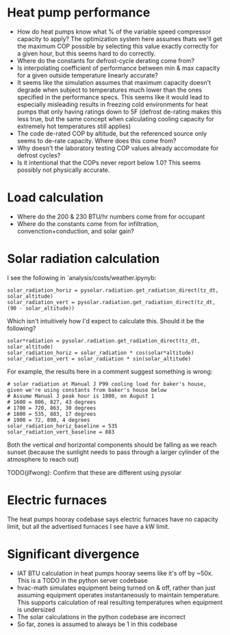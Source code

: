 # Heat pump performance

- How do heat pumps know what % of the variable speed compressor capacity to apply? The optimization system here assumes thats we'll get the maximum COP possible by selecting this value exactly correctly for a given hour, but this seems hard to do correctly.
- Where do the constants for defrost-cycle derating come from?
- Is interpolating coefficient of performance between min & max capacity for a given outside temperature linearly accurate?
- It seems like the simulation assumes that maximum capacity doesn't degrade when subject to temperatures much lower than the ones specified in the performance specs. This seems like it would lead to especially misleading results in freezing cold environments for heat pumps that only having ratings down to 5F (defrost de-rating makes this less true, but the same concept when calculating cooling capacity for extremely hot temperatures still applies)
- The code de-rated COP by altitude, but the referenced source only seems to de-rate capacity. Where does this come from?
- Why doesn't the laboratory testing COP values already accomodate for defrost cycles?
- Is it intentional that the COPs never report below 1.0? This seems possibly not physically accurate.

# Load calculation

- Where do the 200 & 230 BTU/hr numbers come from for occupant
- Where do the constants come from for infiltration, convenction+conduction, and solar gain?

# Solar radiation calculation

I see the following in `analysis/costs/weather.ipynyb:

    solar_radiation_horiz = pysolar.radiation.get_radiation_direct(tz_dt, solar_altitude)
    solar_radiation_vert = pysolar.radiation.get_radiation_direct(tz_dt, (90 - solar_altitude))

Which isn't intuitively how I'd expect to calculate this. Should it be the following?

    solar*radiation = pysolar.radiation.get_radiation_direct(tz_dt, solar_altitude)
    solar_radiation_horiz = solar_radiation * cos(solar*altitude)
    solar_radiation_vert = solar_radiation * sin(solar_altitude)

For example, the results here in a comment suggest something is wrong:

    # solar radiation at Manual J P99 cooling load for baker's house, given we're using constants from baker's house below
    # Assume Manual J peak hour is 1800, on August 1
    # 1600 = 806, 827, 43 degrees
    # 1700 = 720, 863, 30 degrees
    # 1800 = 535, 883, 17 degrees
    # 1900 = 72, 890, 4 degrees
    solar_radiation_horiz_baseline = 535
    solar_radiation_vert_baseline = 883

Both the vertical _and_ horizontal components should be falling as we reach sunset (because the sunlight needs to pass through a larger cylinder of the atmosphere to reach out)

TODO(jlfwong): Confirm that these are different using pysolar

# Electric furnaces

The heat pumps hooray codebase says electric furnaces have no capacity limit, but all the advertised furnaces I see have a kW limit.

# Significant divergence

- IAT BTU calculation in heat pumps hooray seems like it's off by ~50x. This is a TODO in the python server codebase
- hvac-math simulates equipment being turned on & off, rather than just assuming equipment operates instantaneously to maintain temperature. This supports calculation of real resulting temperatures when equipment is undersized
- The solar calculations in the python codebase are incorrect
- So far, zones is assumed to always be 1 in this codebase
